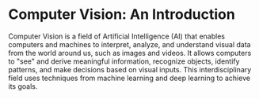 # Computer Vision: An Introduction

Computer Vision is a field of Artificial Intelligence (AI) that enables computers and machines to interpret, analyze, and understand visual data from the world around us, such as images and videos. It allows computers to "see" and derive meaningful information, recognize objects, identify patterns, and make decisions based on visual inputs. This interdisciplinary field uses techniques from machine learning and deep learning to achieve its goals.

